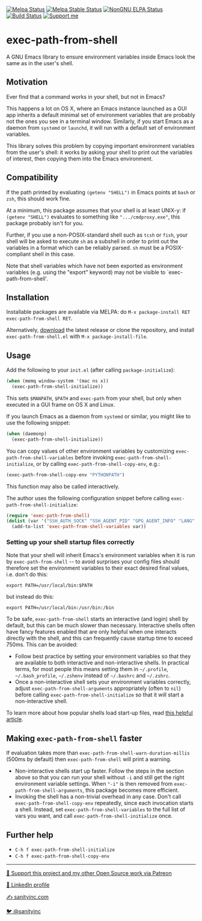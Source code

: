[![Melpa Status](http://melpa.org/packages/exec-path-from-shell-badge.svg)](https://melpa.org/#/exec-path-from-shell)
[![Melpa Stable Status](http://stable.melpa.org/packages/exec-path-from-shell-badge.svg)](http://stable.melpa.org/#/exec-path-from-shell)
[![NonGNU ELPA Status](https://elpa.nongnu.org/nongnu/exec-path-from-shell.svg)](https://elpa.nongnu.org/nongnu/exec-path-from-shell.html)
[![Build Status](https://github.com/purcell/exec-path-from-shell/actions/workflows/test.yml/badge.svg)](https://github.com/purcell/exec-path-from-shell/actions/workflows/test.yml)
<a href="https://www.patreon.com/sanityinc"><img alt="Support me" src="https://img.shields.io/badge/Support%20Me-%F0%9F%92%97-ff69b4.svg"></a>

# exec-path-from-shell


A GNU Emacs library to ensure environment variables inside Emacs look
the same as in the user's shell.

## Motivation

Ever find that a command works in your shell, but not in Emacs?

This happens a lot on OS X, where an Emacs instance launched as a GUI app inherits a
default minimal set of environment variables that are probably not the ones you see
in a terminal window. Similarly, if you start Emacs as a daemon from `systemd` or `launchd`,
it will run with a default set of environment variables.

This library solves this problem by copying important environment
variables from the user's shell: it works by asking your shell to print out the
variables of interest, then copying them into the Emacs environment.

## Compatibility

If the path printed by evaluating `(getenv "SHELL")` in Emacs points at `bash`
or `zsh`, this should work fine.

At a minimum, this package assumes that your shell is at least UNIX-y: if
`(getenv "SHELL")` evaluates to something like `".../cmdproxy.exe"`, this
package probably isn't for you.

Further, if you use a non-POSIX-standard shell such as `tcsh` or `fish`, your
shell will be asked to execute `sh` as a subshell in order to print
out the variables in a format which can be reliably parsed. `sh` must
be a POSIX-compliant shell in this case.

Note that shell variables which have not been exported as environment
variables (e.g. using the "export" keyword) may not be visible to
`exec-path-from-shell'.

## Installation

Installable packages are available via MELPA:  do
`M-x package-install RET exec-path-from-shell RET`.

Alternatively, [download][]
the latest release or clone the repository, and install
`exec-path-from-shell.el` with `M-x package-install-file`.

## Usage

Add the following to your `init.el` (after calling `package-initialize`):

```el
(when (memq window-system '(mac ns x))
  (exec-path-from-shell-initialize))
```

This sets `$MANPATH`, `$PATH` and `exec-path` from your shell, but only
when executed in a GUI frame on OS X and Linux.

If you launch Emacs as a daemon from `systemd` or similar, you
might like to use the following snippet:

```el
(when (daemonp)
  (exec-path-from-shell-initialize))
```

You can copy values of other environment variables by customizing
`exec-path-from-shell-variables` before invoking
`exec-path-from-shell-initialize`, or by calling
`exec-path-from-shell-copy-env`, e.g.:

```el
(exec-path-from-shell-copy-env "PYTHONPATH")
```

This function may also be called interactively.

The author uses the following configuration snippet before calling `exec-path-from-shell-initialize`:

```el
(require 'exec-path-from-shell)
(dolist (var '("SSH_AUTH_SOCK" "SSH_AGENT_PID" "GPG_AGENT_INFO" "LANG" "LC_CTYPE" "NIX_SSL_CERT_FILE" "NIX_PATH"))
  (add-to-list 'exec-path-from-shell-variables var))
```

### Setting up your shell startup files correctly

Note that your shell will inherit Emacs's environment variables when
it is run by `exec-path-from-shell` -- to avoid surprises your config
files should therefore set the environment variables to their exact
desired final values, i.e. don't do this:

```
export PATH=/usr/local/bin:$PATH
```

but instead do this:

```
export PATH=/usr/local/bin:/usr/bin:/bin
```

To be safe, `exec-path-from-shell` starts an interactive (and login)
shell by default, but this can be much slower than necessary.
Interactive shells often have fancy features enabled that are only
helpful when one interacts directly with the shell, and this can
frequently cause startup time to exceed 750ms.  This can be avoided:

* Follow best practice by setting your environment variables so that
  they are available to both interactive and non-interactive shells.
  In practical terms, for most people this means setting them in
  `~/.profile`, `~/.bash_profile`, `~/.zshenv` instead of `~/.bashrc`
  and `~/.zshrc`.
* Once a non-interactive shell sets your environment variables
  correctly, adjust `exec-path-from-shell-arguments` appropriately
  (often to `nil`) before calling `exec-path-from-shell-initialize` so
  that it will start a non-interactive shell.

To learn more about how popular shells load start-up files, read
[this helpful article](https://blog.flowblok.id.au/2013-02/shell-startup-scripts.html).

Making `exec-path-from-shell` faster
------------------------------------

If evaluation takes more than
`exec-path-from-shell-warn-duration-millis` (500ms by default) then
`exec-path-from-shell` will print a warning.

* Non-interactive shells start up faster. Follow the steps in the
  section above so that you can run your shell without `-i` and still
  get the right environment variable settings. When `"-i"` is then
  removed from `exec-path-from-shell-arguments`, this package becomes
  more efficient.
* Invoking the shell has a non-trivial overhead in any case. Don't
  call `exec-path-from-shell-copy-env` repeatedly, since each
  invocation starts a shell. Instead, set
  `exec-path-from-shell-variables` to the full list of vars you want,
  and call `exec-path-from-shell-initialize` once.

Further help
------------

* `C-h f exec-path-from-shell-initialize`
* `C-h f exec-path-from-shell-copy-env`


[download]: https://github.com/purcell/exec-path-from-shell/tags

<hr>


[💝 Support this project and my other Open Source work via Patreon](https://www.patreon.com/sanityinc)

[💼 LinkedIn profile](https://uk.linkedin.com/in/stevepurcell)

[✍ sanityinc.com](http://www.sanityinc.com/)

[🐦 @sanityinc](https://twitter.com/sanityinc)
